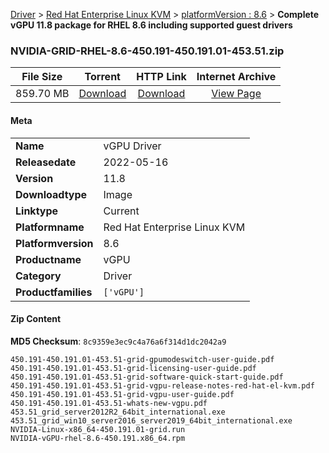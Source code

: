 
[Driver](/README.md)  >  [Red Hat Enterprise Linux KVM](/index/Driver/Red_Hat_Enterprise_Linux_KVM.md)  >  [platformVersion : 8.6](/index/Driver/Red_Hat_Enterprise_Linux_KVM/8.6.md)  >  **Complete vGPU 11.8 package for RHEL 8.6 including supported guest drivers**


### NVIDIA-GRID-RHEL-8.6-450.191-450.191.01-453.51.zip

| **File Size** | **Torrent**  | **HTTP Link** | **Internet Archive** |
|:-------------:|:------------:|:-------------:|:--------------------:|
| 859.70 MB |  [Download](https://archive.org/download/nvgpu_NVIDIA-GRID-RHEL-8.6-450.191-450.191.01-453.51.zip/nvgpu_NVIDIA-GRID-RHEL-8.6-450.191-450.191.01-453.51.zip_archive.torrent)       | [Download](https://archive.org/compress/nvgpu_NVIDIA-GRID-RHEL-8.6-450.191-450.191.01-453.51.zip) | [View Page](https://archive.org/details/nvgpu_NVIDIA-GRID-RHEL-8.6-450.191-450.191.01-453.51.zip)       |

#### Meta

<table>
<tr><td><strong>Name</strong></td><td>vGPU Driver</td></tr>
<tr><td><strong>Releasedate</strong></td><td>2022-05-16</td></tr>
<tr><td><strong>Version</strong></td><td>11.8</td></tr>
<tr><td><strong>Downloadtype</strong></td><td>Image</td></tr>
<tr><td><strong>Linktype</strong></td><td>Current</td></tr>
<tr><td><strong>Platformname</strong></td><td>Red Hat Enterprise Linux KVM</td></tr>
<tr><td><strong>Platformversion</strong></td><td>8.6</td></tr>
<tr><td><strong>Productname</strong></td><td>vGPU</td></tr>
<tr><td><strong>Category</strong></td><td>Driver</td></tr>
<tr><td><strong>Productfamilies</strong></td><td><code>['vGPU']</code></td></tr>
</table>

#### Zip Content

**MD5 Checksum**: `8c9359e3ec9c4a76a6f314d1dc2042a9`

```text
450.191-450.191.01-453.51-grid-gpumodeswitch-user-guide.pdf
450.191-450.191.01-453.51-grid-licensing-user-guide.pdf
450.191-450.191.01-453.51-grid-software-quick-start-guide.pdf
450.191-450.191.01-453.51-grid-vgpu-release-notes-red-hat-el-kvm.pdf
450.191-450.191.01-453.51-grid-vgpu-user-guide.pdf
450.191-450.191.01-453.51-whats-new-vgpu.pdf
453.51_grid_server2012R2_64bit_international.exe
453.51_grid_win10_server2016_server2019_64bit_international.exe
NVIDIA-Linux-x86_64-450.191.01-grid.run
NVIDIA-vGPU-rhel-8.6-450.191.x86_64.rpm
```